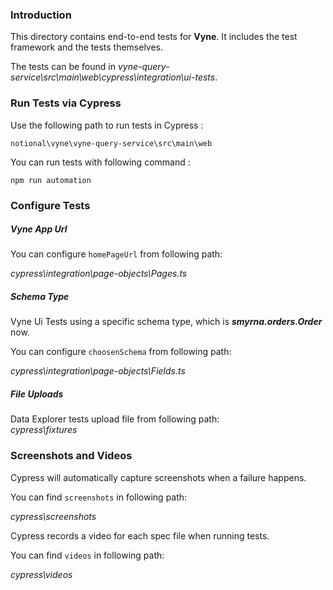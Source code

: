 ### Introduction
This directory contains end-to-end tests for **Vyne**.
It includes the test framework and the tests themselves.

The tests can be found in *vyne-query-service\src\main\web\cypress\integration\ui-tests*.

### Run Tests via Cypress
Use the following path to run tests in Cypress :

`notional\vyne\vyne-query-service\src\main\web`

You can run tests with following command :

`npm run automation`

### Configure Tests

##### Vyne App Url

You can configure `homePageUrl` from following path:

*cypress\integration\page-objects\Pages.ts*

##### Schema Type

Vyne Ui Tests using a specific schema type, which is _**smyrna.orders.Order**_ now.

You can configure `choosenSchema` from following path:

*cypress\integration\page-objects\Fields.ts*

##### File Uploads

Data Explorer tests upload file from following path:   
*cypress\fixtures*

### Screenshots and Videos

Cypress will automatically capture screenshots when a failure happens.

You can find `screenshots` in following path:

*cypress\screenshots*

Cypress records a video for each spec file when running tests.

You can find `videos` in following path:

*cypress\videos*